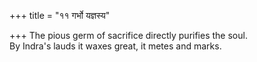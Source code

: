 +++
title = "११ गर्भो यज्ञस्य"

+++
The pious germ of sacrifice directly purifies the soul.  
     By Indra's lauds it waxes great, it metes and marks.